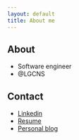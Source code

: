 ```yaml
---
layout: default
title: About me
---
```


## About
- Software engineer
- @LGCNS

## Contact
- [Linkedin](https://www.linkedin.com/in/wonjoon/)
- [Resume](https://wnjoon.github.io/resume) 
- [Personal blog](https://brunch.co.kr/@wallee)
